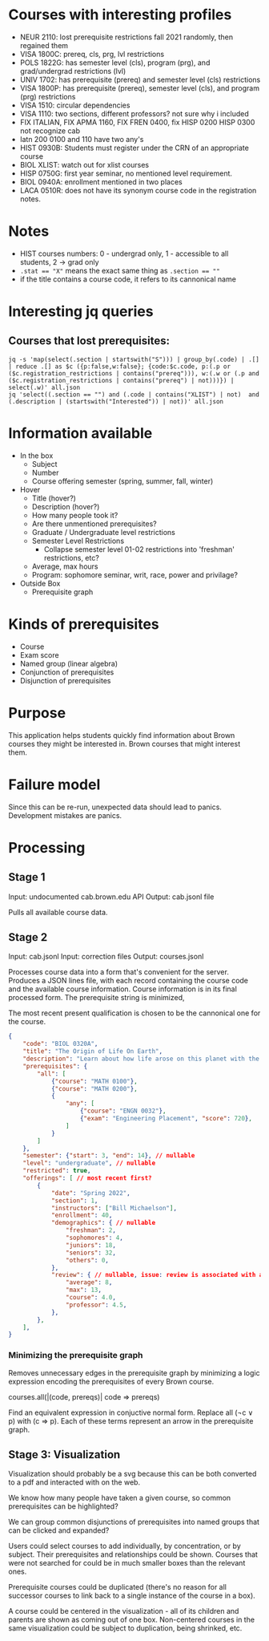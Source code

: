 # Courses with interesting profiles

* NEUR 2110: lost prerequisite restrictions fall 2021 randomly, then regained them
* VISA 1800C: prereq, cls, prg, lvl restrictions
* POLS 1822G: has semester level (cls), program (prg), and grad/undergrad restrictions (lvl)
* UNIV 1702: has prerequisite (prereq) and semester level (cls) restrictions
* VISA 1800P: has prerequisite (prereq), semester level (cls), and program (prg) restrictions
* VISA 1510: circular dependencies
* VISA 1110: two sections, different professors? not sure why i included
* FIX ITALIAN, FIX APMA 1160, FIX FREN 0400, fix HISP 0200 HISP 0300 not recognize cab
* latn 200 0100 and 110 have two any's
* HIST 0930B: Students must register under the CRN of an appropriate course
* BIOL XLIST: watch out for xlist courses
* HISP 0750G: first year seminar, no mentioned level requirement.
* BIOL 0940A: enrollment mentioned in two places
* LACA 0510R: does not have its synonym course code in the registration notes.

# Notes

* HIST courses numbers: 0 - undergrad only, 1 - accessible to all students, 2 -> grad only
* `.stat == "X"` means the exact same thing as `.section == ""`
* if the title contains a course code, it refers to its cannonical name

# Interesting jq queries

## Courses that lost prerequisites:

```
jq -s 'map(select(.section | startswith("S"))) | group_by(.code) | .[] | reduce .[] as $c ({p:false,w:false}; {code:$c.code, p:(.p or ($c.registration_restrictions | contains("prereq"))), w:(.w or (.p and ($c.registration_restrictions | contains("prereq") | not)))}) | select(.w)' all.json
jq 'select((.section == "") and (.code | contains("XLIST") | not)  and (.description | (startswith("Interested")) | not))' all.json
```

# Information available

* In the box
    * Subject
    * Number
    * Course offering semester (spring, summer, fall, winter)
* Hover
    * Title (hover?)
    * Description (hover?) 
    * How many people took it?
    * Are there unmentioned prerequisites?
    * Graduate / Undergraduate level restrictions
    * Semester Level Restrictions
        * Collapse semester level 01-02 restrictions into 'freshman' restrictions, etc?
    * Average, max hours
    * Program: sophomore seminar, writ, race, power and privilage?
* Outside Box
    * Prerequisite graph

# Kinds of prerequisites

* Course 
* Exam score
* Named group (linear algebra)
* Conjunction of prerequisites
* Disjunction of prerequisites

# Purpose

This application helps students quickly find information about Brown courses they might be interested in.
Brown courses that might interest them. 

# Failure model

Since this can be re-run, unexpected data should lead to panics.
Development mistakes are panics.


# Processing

## Stage 1

Input: undocumented cab.brown.edu API
Output: cab.jsonl file

Pulls all available course data.

## Stage 2

Input: cab.jsonl
Input: correction files
Output: courses.jsonl

Processes course data into a form that's convenient for the server. Produces a JSON lines file,
with each record containing the course code and the available course information. Course information
is in its final processed form. The prerequisite string is minimized, 

The most recent present qualification is chosen to be the cannonical one for the course. 

```json
{
    "code": "BIOL 0320A",
    "title": "The Origin of Life On Earth",
    "description": "Learn about how life arose on this planet with the help of aliens",
    "prerequisites": {
        "all": [
            {"course": "MATH 0100"},
            {"course": "MATH 0200"},
            {
                "any": [
                    {"course": "ENGN 0032"},                
                    {"exam": "Engineering Placement", "score": 720},
                ]
            }
        ]
    },
    "semester": {"start": 3, "end": 14}, // nullable
    "level": "undergraduate", // nullable
    "restricted": true,
    "offerings": [ // most recent first?
        {
            "date": "Spring 2022",
            "section": 1,
            "instructors": ["Bill Michaelson"],
            "enrollment": 40,
            "demographics": { // nullable
                "freshman": 2,
                "sophomores": 4, 
                "juniors": 18,
                "seniors": 32,
                "others": 0,
            },
            "review": { // nullable, issue: review is associated with a date, not with date, section
                "average": 8,
                "max": 13,
                "course": 4.0,
                "professor": 4.5,
            },
        },
    ],
}
```


### Minimizing the prerequisite graph

Removes unnecessary edges in the prerequisite graph by minimizing a logic expression encoding 
the prerequisites of every Brown course.

courses.all(|(code, prereqs)| code ⇒ prereqs)

Find an equivalent expression in conjuctive normal form. Replace all (¬c ∨ p) with (c ⇒ p).
Each of these terms represent an arrow in the prerequisite graph.

## Stage 3: Visualization

Visualization should probably be a svg because this can be both converted to a pdf and interacted with
on the web. 

We know how many people have taken a given course, so common prerequisites can be highlighted?

We can group common disjunctions of prerequisites into named groups that can be clicked and expanded?

Users could select courses to add individually, by concentration, or by subject. Their prerequisites
and relationships could be shown. Courses that were not searched for could be in much smaller boxes
than the relevant ones.

Prerequisite courses could be duplicated (there's no reason for all successor courses to link back to a 
single instance of the course in a box).

A course could be centered in the visualization - all of its children and parents are shown
as coming out of one box. Non-centered courses in the same visualization could be subject to 
duplication, being shrinked, etc.




